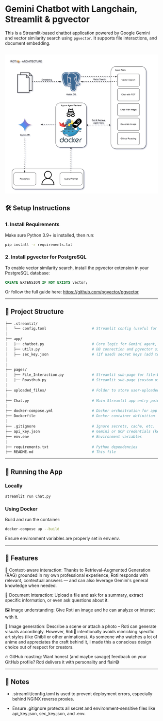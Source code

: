 # Gemini Chatbot with Langchain, Streamlit & pgvector

This is a Streamlit-based chatbot application powered by Google Gemini and vector similarity search using `pgvector`. It supports file interactions, and document embedding.

![Roti Architecture](assets/Roti-Architecture-fix.gif)
---

## 🛠️ Setup Instructions

### 1. Install Requirements

Make sure Python 3.9+ is installed, then run:

```bash
pip install -r requirements.txt
```

### 2. Install pgvector for PostgreSQL
To enable vector similarity search, install the pgvector extension in your PostgreSQL database:
```sql
CREATE EXTENSION IF NOT EXISTS vector;
```
Or follow the full guide here: https://github.com/pgvector/pgvector

---

## 📁 Project Structure
```graphql
├── .streamlit/
│   └── config.toml                     # Streamlit config (useful for NGINX deployment)
│
├── app/
│   ├── chatbot.py                      # Core logic for Gemini agent, prompt setup, features
│   ├── utils.py                        # DB connection and pgvector similarity search
│   ├── sec_key.json                    # (If used) secret keys (add to .gitignore)
│
│
├── pages/
│   ├── File_Interaction.py             # Streamlit sub-page for file-based interaction
│   ├── Roasthub.py                     # Streamlit sub-page (custom use-case)
│
├── uploaded_files/                     # Folder to store user-uploaded files
│
├── Chat.py                             # Main Streamlit app entry point
│
├── docker-compose.yml                  # Docker orchestration for app + db (if any)
├── Dockerfile                          # Docker container definition
│
├── .gitignore                          # Ignore secrets, cache, etc.
├── api_key.json                        # Gemini or GCP credentials (keep secure)
├── env.env                             # Environment variables
│
├── requirements.txt                    # Python dependencies
├── README.md                           # This file
```

---

## 🚀 Running the App
### Locally
```bash
streamlit run Chat.py
```
### Using Docker
Build and run the container:
```bash
docker-compose up --build
```
Ensure environment variables are properly set in env.env.

---

## 🧠 Features
🔎 Context-aware interaction: Thanks to Retrieval-Augmented Generation (RAG) grounded in my own professional experience, Roti responds with relevant, contextual answers — and can also leverage Gemini's general knowledge when needed.

📄 Document interaction: Upload a file and ask for a summary, extract specific information, or even ask questions about it.

🖼️ Image understanding: Give Roti an image and he can analyze or interact with it.

🎨 Image generation: Describe a scene or attach a photo – Roti can generate visuals accordingly. However, Roti🍞 intentionally avoids mimicking specific art styles (like Ghibli or other animations). As someone who watches a lot of anime and appreciates the craft behind it, I made this a conscious design choice out of respect for creators.

🔥 GitHub roasting: Want honest (and maybe savage) feedback on your GitHub profile? Roti delivers it with personality and flair😅

---

## 📌 Notes
- .streamlit/config.toml is used to prevent deployment errors, especially behind NGINX reverse proxies.

- Ensure .gitignore protects all secret and environment-sensitive files like api_key.json, sec_key.json, and .env.
